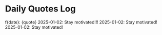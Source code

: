 # Daily Quotes Log
f{date}: {quote}
2025-01-02: Stay motivated!!!
2025-01-02: Stay motivated!
2025-01-02: Stay motivated!
